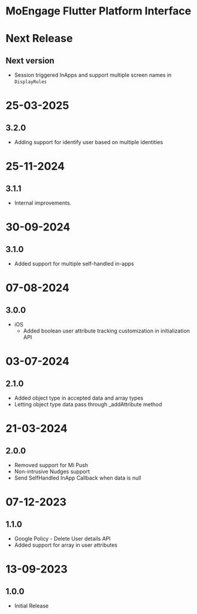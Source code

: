 # MoEngage Flutter Platform Interface

# Next Release

## Next version
- Session triggered InApps and support multiple screen names in `DisplayRules`

# 25-03-2025

## 3.2.0
- Adding support for identify user based on multiple identities
          
# 25-11-2024

## 3.1.1
- Internal improvements.

# 30-09-2024

## 3.1.0

- Added support for multiple self-handled in-apps

# 07-08-2024

## 3.0.0
- iOS
  - Added boolean user attribute tracking customization in initialization API

# 03-07-2024

## 2.1.0
- Added object type in accepted data and array types
- Letting object type data pass through _addAttribute method

# 21-03-2024

## 2.0.0
- Removed support for Mi Push
- Non-intrusive Nudges support
- Send SelfHandled InApp Callback when data is null

# 07-12-2023

## 1.1.0
- Google Policy - Delete User details API
- Added support for array in user attributes

# 13-09-2023

## 1.0.0
- Initial Release
